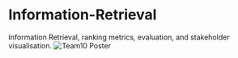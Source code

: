# Information-Retrieval
Information Retrieval, ranking metrics, evaluation, and stakeholder visualisation.
![Team10 Poster](https://github.com/user-attachments/assets/13415d8f-30b2-4676-bded-1de915348e30)
